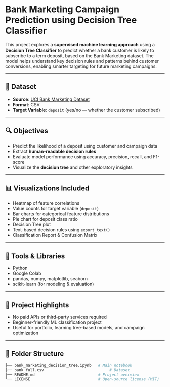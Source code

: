 #  Bank Marketing Campaign Prediction using Decision Tree Classifier

This project explores a **supervised machine learning approach** using a **Decision Tree Classifier** to predict whether a bank customer is likely to subscribe to a term deposit, based on the Bank Marketing dataset. The model helps understand key decision rules and patterns behind customer conversions, enabling smarter targeting for future marketing campaigns.

---

## 📂 Dataset

- **Source**: [UCI Bank Marketing Dataset](https://archive.ics.uci.edu/ml/datasets/bank+marketing)
- **Format**: CSV
- **Target Variable**: `deposit` (yes/no — whether the customer subscribed)

---

## 🔍 Objectives

- Predict the likelihood of a deposit using customer and campaign data
- Extract **human-readable decision rules**
- Evaluate model performance using accuracy, precision, recall, and F1-score
- Visualize the **decision tree** and other exploratory insights

---

## 📊 Visualizations Included

- Heatmap of feature correlations
- Value counts for target variable (`deposit`)
- Bar charts for categorical feature distributions
- Pie chart for deposit class ratio
- Decision Tree plot
- Text-based decision rules using `export_text()`
- Classification Report & Confusion Matrix

---

## 📌 Tools & Libraries

- Python
- Google Colab
- pandas, numpy, matplotlib, seaborn
- scikit-learn (for modeling & evaluation)

---

## 🧾 Project Highlights

- No paid APIs or third-party services required
- Beginner-friendly ML classification project
- Useful for portfolio, learning tree-based models, and campaign optimization

---

## 📁 Folder Structure

```bash
├── bank_marketing_decision_tree.ipynb   # Main notebook
├── bank_full.csv                             # Dataset 
├── README.md                            # Project overview
└── LICENSE                              # Open-source license (MIT)
